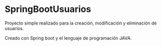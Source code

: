 # SpringBootUsuarios

Proyecto simple realizado para la creación, modificación y eliminación de usuarios.

Creado con Spring boot y el lenguaje de programación JAVA.
